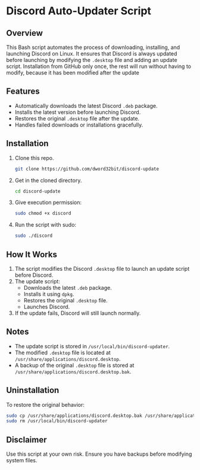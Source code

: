 # Discord Auto-Updater Script

## Overview
This Bash script automates the process of downloading, installing, and launching Discord on Linux. It ensures that Discord is always updated before launching by modifying the `.desktop` file and adding an update script.
Installation from GitHub only once, the rest will run without having to modify, because it has been modified after the update

## Features
- Automatically downloads the latest Discord `.deb` package.
- Installs the latest version before launching Discord.
- Restores the original `.desktop` file after the update.
- Handles failed downloads or installations gracefully.

## Installation
1. Clone this repo.
   ```bash
   git clone https://github.com/dword32bit/discord-update
   ```
3. Get in the cloned directory.
   ```bash
   cd discord-update
   ```
5. Give execution permission:
   ```bash
   sudo chmod +x discord
   ```
6. Run the script with sudo:
   ```bash
   sudo ./discord
   ```

## How It Works
1. The script modifies the Discord `.desktop` file to launch an update script before Discord.
2. The update script:
   - Downloads the latest `.deb` package.
   - Installs it using `dpkg`.
   - Restores the original `.desktop` file.
   - Launches Discord.
3. If the update fails, Discord will still launch normally.

## Notes
- The update script is stored in `/usr/local/bin/discord-updater`.
- The modified `.desktop` file is located at `/usr/share/applications/discord.desktop`.
- A backup of the original `.desktop` file is stored at `/usr/share/applications/discord.desktop.bak`.

## Uninstallation
To restore the original behavior:
```bash
sudo cp /usr/share/applications/discord.desktop.bak /usr/share/applications/discord.desktop
sudo rm /usr/local/bin/discord-updater
```

## Disclaimer
Use this script at your own risk. Ensure you have backups before modifying system files.

